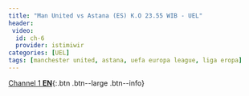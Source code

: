```yaml
---
title: "Man United vs Astana (ES) K.O 23.55 WIB - UEL"
header:
 video:
  id: ch-6
  provider: istimiwir
categories: [UEL]
tags: [manchester united, astana, uefa europa league, liga eropa]
---
```

[Channel 1 **EN**](/mancheter-vs-astana-en/){:.btn .btn--large .btn--info}
